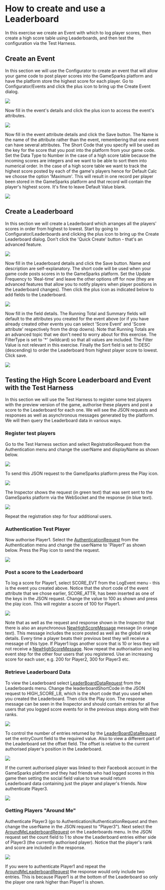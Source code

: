 # How to create and use a Leaderboard

In this exercise we create an Event with which to log player scores, then create a high score table using Leaderboards, and then test the configuration via the Test Harness.

## Create an Event

In this section we will use the Configurator to create an event that will allow your game code to post player scores into the GameSparks platform and have the platform store the highest score for each player. Go to Configurator/Events and click the plus icon to bring up the Create Event dialog.

![](img/CreateUseLDR/1.png)

Now fill in the event's details and click the plus icon to access the event's attributes.

![](img/CreateUseLDR/2.png)

Now fill in the event attribute details and click the Save button. The Name is the name of the attribute rather than the event, remembering that one event can have several attributes. The Short Code that you specify will be used as the key for the score that you post into the platform from your game code. Set the Data Type to Number in the case of a high score table because the incoming scores are integers and we want to be able to sort them into numerical order. In the case of a high score table we want to track the highest score posted by each of the game's players hence for Default Calc we choose the option 'Maximum'. This will result in one record per player been stored in the GameSparks platform and that record will contain the player's highest score. It's fine to leave Default Value blank.

![](img/CreateUseLDR/3.png)

## Create a Leaderboard

In this section we will create a Leaderboard which arranges all the players' scores in order from highest to lowest. Start by going to Configurator/Leaderboards and clicking the plus icon to bring up the Create Leaderboard dialog. Don't click the 'Quick Create' button - that's an advanced feature.

![](img/CreateUseLDR/4.png)

Now fill in the Leaderboard details and click the Save button. Name and description are self-explanatory. The short code will be used when your game code posts scores in to the GameSparks platform. Set the Update Frequency to 'Real-time' and leave the other options off for now (they are advanced features that allow you to notify players when player positions in the Leaderboard changes). Then click the plus icon as indicated below to add fields to the Leaderboard.

![](img/CreateUseLDR/5.png)

Now fill in the field details. The Running Total and Summary fields will default to the attributes you created for the event above (or if you have already created other events you can select 'Score Event' and 'Score attribute' respectively from the drop downs). Note that Running Totals are an advanced topic that we don't need to worry about for this exercise. The FilterType is set to '\*' (wildcard) so that all values are included. The Filter Value is not relevant in this exercise. Finally the Sort field is set to DESC (descending) to order the Leaderboard from highest player score to lowest. Click save.

![](img/CreateUseLDR/6.png)

## Testing the High Score Leaderboard and Event with the Test Harness

In this section we will use the Test Harness to register some test players with the preview version of the game, authorise these players and post a score to the Leaderboard for each one. We will see the JSON requests and responses as well as asynchronous messages generated by the platform. We will then query the Leaderboard data in various ways.

### Register test players

Go to the Test Harness section and select RegistrationRequest from the Authentication menu and change the userName and displayName as shown below.

![](img/CreateUseLDR/7.png)

To send this JSON request to the GameSparks platform press the Play icon.

![](img/CreateUseLDR/8.png)

The Inspector shows the request (in green text) that was sent sent to the GameSparks platform via the WebSocket and the response (in blue text).

![](img/CreateUseLDR/9.png)

Repeat the registration step for four additional users.

### Authentication Test Player

Now authorise Player1. Select the [AuthenticationRequest](/documentation/request-api/authentication-request-api/authenticationrequest) from the Authentication menu and change the userName to 'Player1' as shown below. Press the Play icon to send the request.

![](img/CreateUseLDR/10.png)

### Post a score to the Leaderboard

To log a score for Player1, select SCORE_EVT from the LogEvent menu - this is the event you created above. Notice that the short code of the event attribute that we chose earlier, SCORE_ATTR, has been inserted as one of the keys in the JSON request. Change the value to 100 as shown and press the play icon. This will register a score of 100 for Player1.

![](img/CreateUseLDR/11.png)

Note that as well as the request and response shown in the Inspector that there is also an asynchronous [NewHighScoreMessage](https://docs.gamesparks.net/documentation/message-api/leaderboards-message-api/newhighscoremessage) message (in orange text). This message includes the score posted as well as the global rank details. Every time a player beats their previous best they will receive a message of this type. If Player1 logs another score that is 10 or less they will not receive a [NewHighScoreMessage](https://docs.gamesparks.net/documentation/message-api/leaderboards-message-api/newhighscoremessage). Now repeat the authorisation and log event step for the other four users that you registered. Use an increasing score for each user, e.g. 200 for Player2, 300 for Player3 etc.

### Retrieve Leaderboard Data

To view the Leaderboard select [LeaderBoardDataRequest](/documentation/request-api/leaderboards-request-api/leaderboarddatarequest) from the Leaderboards menu. Change the leaderboardShortCode in the JSON request to HIGH_SCORE_LB, which is the short code that you used when you created the Leaderboard. Then click the Play icon. The response message can be seen in the Inspector and should contain entries for all five users that you logged score events for in the previous steps along with their ranks.

![](img/CreateUseLDR/12.png)

To control the number of entries returned by the [LeaderBoardDataRequest](https://docs.gamesparks.net/documentation/request-api/leaderboards-request-api/leaderboarddatarequest "LeaderboardDataRequest") set the entryCount field to the required value. Also to view a different part of the Leaderboard set the offset field. The offset is relative to the current authorised player's position in the Leaderboard.

![](img/CreateUseLDR/13.png)

If the current authorised player was linked to their Facebook account in the GameSparks platform and they had friends who had logged scores in this game then setting the social field value to true would return Leaderboard data containing just the player and player's friends. Now authenticate Player3.

![](img/CreateUseLDR/14.png)

### Getting Players "Around Me"

Authenticate Player3 (go to Authentication/AuthenticationRequest and then change the userName in the JSON request to "Player3"). Next select the [AroundMeLeaderboardRequest](https://docs.gamesparks.net/documentation/request-api/leaderboards-request-api/aroundmeleaderboardrequest "AroundMeLeaderboardRequest") on the Leaderboards menu. In the JSON request set the count field to 1 to show the Leaderboard entries either side of Player3 (the currently authorised player). Notice that the player's rank and score are included in the response.

![](img/CreateUseLDR/15.png)

If you were to authenticate Player1 and repeat the [AroundMeLeaderboardRequest](https://docs.gamesparks.net/documentation/request-api/leaderboards-request-api/aroundmeleaderboardrequest "AroundMeLeaderboardRequest") the response would only include two entries. This is because Player1 is at the bottom of the Leaderboard so only the player one rank higher than Player1 is shown.
